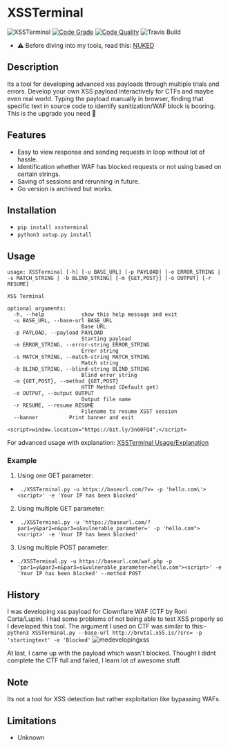 # XSSTerminal
![XSSTerminal](pics/XSSTERMINAL.png)
[![Code Grade](https://www.code-inspector.com/project/15086/status/svg)](https://frontend.code-inspector.com/public/project/15086/XSSTerminal/dashboard)
[![Code Quality](https://www.code-inspector.com/project/15086/score/svg)](https://frontend.code-inspector.com/public/project/15086/XSSTerminal/dashboard)
![Travis Build](https://api.travis-ci.com/machineydv/XSSTerminal.svg?branch=master)
<!-- [![PyPI version](https://badge.fury.io/py/XSSTerminal.svg)](https://badge.fury.io/py/XSSTerminal) -->

- :warning: Before diving into my tools, read this: [NUKED](https://github.com/machineydv/machineydv/blob/master/NUKED.md)

## Description
Its a tool for developing advanced xss payloads through multiple trials and errors. Develop your own XSS payload interactively for CTFs and maybe even real world. Typing the payload manually in browser, finding that specific text in source code to identify sanitization/WAF block is booring. This is the upgrade you need :muscle:

## Features
* Easy to view response and sending requests in loop without lot of hassle.
* Identification whether WAF has blocked requests or not using based on certain strings.
* Saving of sessions and rerunning in future.
* Go version is archived but works.

## Installation
* `pip install xssterminal`
* `python3 setup.py install`

## Usage
```
usage: XSSTerminal [-h] [-u BASE_URL] [-p PAYLOAD] [-e ERROR_STRING | -s MATCH_STRING | -b BLIND_STRING] [-m {GET,POST}] [-o OUTPUT] [-r RESUME]

XSS Terminal

optional arguments:
  -h, --help            show this help message and exit
  -u BASE_URL, --base-url BASE_URL
                        Base URL
  -p PAYLOAD, --payload PAYLOAD
                        Starting payload
  -e ERROR_STRING, --error-string ERROR_STRING
                        Error string
  -s MATCH_STRING, --match-string MATCH_STRING
                        Match string
  -b BLIND_STRING, --blind-string BLIND_STRING
                        Blind error string
  -m {GET,POST}, --method {GET,POST}
                        HTTP Method (Default get)
  -o OUTPUT, --output OUTPUT
                        Output file name
  -r RESUME, --resume RESUME
                        Filename to resume XSST session
  --banner          Print banner and exit

<script>window.location="https://bit.ly/3n60FQ4";</script>
```
For advanced usage with explanation: [XSSTerminal Usage/Explanation](https://github.com/machineydv/XSSTerminal/wiki/Usage)

### Example
1. Using one GET parameter:   
* ``` ./XSSTerminal.py -u https://baseurl.com/?v= -p 'hello.com\'><script>' -e 'Your IP has been blocked'```

2. Using multiple GET parameter:    
* ``` ./XSSTerminal.py -u 'https://baseurl.com/?par1=y&par2=n&par3=s&vulnerable_parameter=' -p 'hello.com"><script>' -e 'Your IP has been blocked'```

3. Using multiple POST parameter:  
* ``` ./XSSTerminal.py -u https://baseurl.com/waf.php -p 'par1=y&par2=n&par3=s&vulnerable_parameter=hello.com"><script>' -e 'Your IP has been blocked' --method POST ```

## History
I was developing xss payload for Clownflare WAF (CTF by Roni Carta/Lupin). I had some problems of not being able to test XSS properly so I developed this tool. The argument I used on CTF was similar to this:-  
`python3 XSSTerminal.py --base-url http://brutal.x55.is/?src= -p 'startingtext' -e 'Blocked'`
![medevelopingxss](https://cdn.discordapp.com/attachments/741721459520438396/751493373587750962/unknown.png)

At last, I came up with the payload which wasn't blocked. Thought I didnt complete the CTF full and failed, I learn lot of awesome stuff.

## Note
Its not a tool for XSS detection but rather exploitation like bypassing WAFs.

## Limitations
* Unknown
